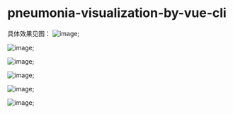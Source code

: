 # pneumonia-visualization-by-vue-cli
具体效果见图：
![image](https://github.com/yl-cris/pneumonia-visualization-by-vue-cli/tree/master/images/vue1.jpg);

![image](https://github.com/yl-cris/pneumonia-visualization-by-vue-cli/tree/master/images/vue2.jpg);

![image](https://github.com/yl-cris/pneumonia-visualization-by-vue-cli/tree/master/images/vue3.jpg);

![image](https://github.com/yl-cris/pneumonia-visualization-by-vue-cli/tree/master/images/vue4.jpg);

![image](https://github.com/yl-cris/pneumonia-visualization-by-vue-cli/tree/master/images/vue5.jpg);

![image](https://github.com/yl-cris/pneumonia-visualization-by-vue-cli/tree/master/images/vue6.jpg);
